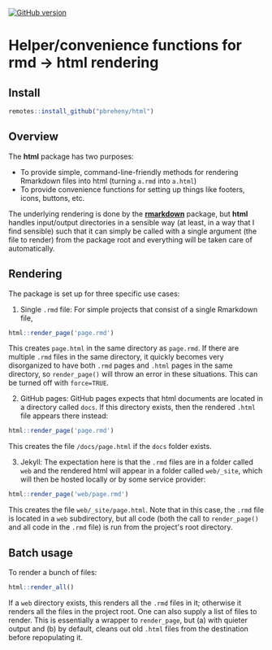 [![GitHub version](https://img.shields.io/static/v1?label=GitHub&message=2.5.0.4&color=blue&logo=github)](https://github.com/pbreheny/html)

# Helper/convenience functions for rmd -> html rendering

## Install

```r
remotes::install_github("pbreheny/html")
```

## Overview

The **html** package has two purposes:

* To provide simple, command-line-friendly methods for rendering Rmarkdown files into html (turning `a.rmd` into `a.html`)
* To provide convenience functions for setting up things like footers, icons, buttons, etc.

The underlying rendering is done by the **[rmarkdown](https://cran.r-project.org/package=rmarkdown)** package, but **html** handles input/output directories in a sensible way (at least, in a way that I find sensible) such that it can simply be called with a single argument (the file to render) from the package root and everything will be taken care of automatically.

## Rendering

The package is set up for three specific use cases:

1. Single `.rmd` file: For simple projects that consist of a single Rmarkdown file,

```r
html::render_page('page.rmd')
```

This creates `page.html` in the same directory as `page.rmd`. If there are multiple `.rmd` files in the same directory, it quickly becomes very disorganized to have both `.rmd` pages and `.html` pages in the same directory, so `render_page()` will throw an error in these situations. This can be turned off with `force=TRUE`.

2. GitHub pages: GitHub pages expects that html documents are located in a directory called `docs`. If this directory exists, then the rendered `.html` file appears there instead:

```r
html::render_page('page.rmd')
```

This creates the file `/docs/page.html` if the `docs` folder exists.

3. Jekyll: The expectation here is that the `.rmd` files are in a folder called `web` and the rendered html will appear in a folder called `web/_site`, which will then be hosted locally or by some service provider:

```r
html::render_page('web/page.rmd')
```

This creates the file `web/_site/page.html`. Note that in this case, the `.rmd` file is located in a `web` subdirectory, but all code (both the call to `render_page()` and all code in the `.rmd` file) is run from the project's root directory.

## Batch usage

To render a bunch of files:

```r
html::render_all()
```

If a `web` directory exists, this renders all the `.rmd` files in it; otherwise it renders all the files in the project root. One can also supply a list of files to render. This is essentially a wrapper to `render_page`, but (a) with quieter output and (b) by default, cleans out old `.html` files from the destination before repopulating it.
